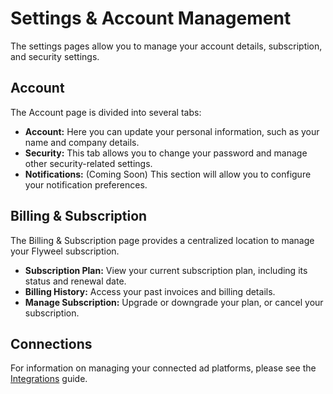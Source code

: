 # Settings & Account Management

The settings pages allow you to manage your account details, subscription, and security settings.

## Account

The Account page is divided into several tabs:

*   **Account:** Here you can update your personal information, such as your name and company details.
*   **Security:** This tab allows you to change your password and manage other security-related settings.
*   **Notifications:** (Coming Soon) This section will allow you to configure your notification preferences.

## Billing & Subscription

The Billing & Subscription page provides a centralized location to manage your Flyweel subscription.

*   **Subscription Plan:** View your current subscription plan, including its status and renewal date.
*   **Billing History:** Access your past invoices and billing details.
*   **Manage Subscription:** Upgrade or downgrade your plan, or cancel your subscription.

## Connections

For information on managing your connected ad platforms, please see the [Integrations](./integrations.md) guide.
